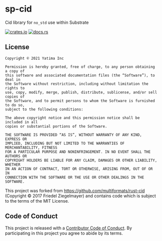 # sp-cid

Cid library for `no_std` use within Substrate

[![crates.io](https://img.shields.io/crates/v/sp-cid)](https://crates.io/crates/sp-cid)
[![docs.rs](https://img.shields.io/docsrs/sp-cid.svg)](https://docs.rs/sp-cid)

## License

```
Copyright © 2021 Yatima Inc

Permission is hereby granted, free of charge, to any person obtaining a copy of
this software and associated documentation files (the “Software”), to deal in
the Software without restriction, including without limitation the rights to
use, copy, modify, merge, publish, distribute, sublicense, and/or sell copies of
the Software, and to permit persons to whom the Software is furnished to do so,
subject to the following conditions:

The above copyright notice and this permission notice shall be included in all
copies or substantial portions of the Software.

THE SOFTWARE IS PROVIDED “AS IS”, WITHOUT WARRANTY OF ANY KIND, EXPRESS OR
IMPLIED, INCLUDING BUT NOT LIMITED TO THE WARRANTIES OF MERCHANTABILITY, FITNESS
FOR A PARTICULAR PURPOSE AND NONINFRINGEMENT. IN NO EVENT SHALL THE AUTHORS OR
COPYRIGHT HOLDERS BE LIABLE FOR ANY CLAIM, DAMAGES OR OTHER LIABILITY, WHETHER
IN AN ACTION OF CONTRACT, TORT OR OTHERWISE, ARISING FROM, OUT OF OR IN
CONNECTION WITH THE SOFTWARE OR THE USE OR OTHER DEALINGS IN THE SOFTWARE.
```

This project was forked from https://github.com/multiformats/rust-cid 
(Copyright © 2017 Friedel Ziegelmayer) and contains code which is subject to the terms of the MIT License.

## Code of Conduct

This project is released with a [Contributor Code of
Conduct](CODE_OF_CONDUCT.md). By participating in this project you agree to abide by its
terms.

